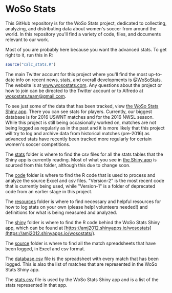 # WoSo Stats
This GitHub repository is for the WoSo Stats project, dedicated to collecting, analyzing, and distributing data about women's soccer from around the world. In this repository you'll find a variety of code, files, and documents relevant to our work.

Most of you are probably here because you want the advanced stats. To get right to it, run this in R:
``` r
source("calc_stats.R")
```

The main Twitter account for this project where you'll find the most up-to-date info on recent news, stats, and overall developments is [@WoSoStats](https://twitter.com/wosostats). The website is at www.wosostats.com. Any questions about the project or how to join can be directed to the Twitter account or to Alfredo at wosostats.team@gmail.com.

To see just some of the data that has been tracked, view [the WoSo Stats Shiny app](https://amj2012.shinyapps.io/wosostats/). There you can see stats for players. Currently, our biggest database is for 2016 USWNT matches and for the 2016 NWSL season. While this project is still being occasionally worked on, matches are not being logged as regularly as in the past and it is more likely that this project will try to log and archive data from historical matches (pre-2016) as advanced stats have recently been tracked more regularly for certain women's soccer competitions.

The [stats](https://github.com/amj2012/woso-stats/tree/master/stats) folder is where to find the csv files for all the stats tables that the Shiny app is currently reading. Most of what you see in [the Shiny app](https://amj2012.shinyapps.io/wosostats/) is sourced from this folder, although this due to change soon.

The [code](https://github.com/amj2012/woso-stats/tree/master/code) folder is where to find the R code that is used to process and analyze the source Excel and csv files. "Version-2" is the most recent code that is currently being used, while "Version-1" is a folder of deprecated code from an earlier stage in this project.

The [resources](https://github.com/amj2012/woso-stats/tree/master/resources) folder is where to find necessary and helpful resources for how to log stats on your own (please help! volunteers needed!) and definitions for what is being measured and analyzed.

The [shiny](https://github.com/amj2012/wosostats/tree/master/shiny/wosostats) folder is where to find the R code behind the WoSo Stats Shiny app, which can be found at [https://amj2012.shinyapps.io/wosostats](https://amj2012.shinyapps.io/wosostats/).

The [source](https://github.com/amj2012/woso-stats/tree/master/source) folder is where to find all the match spreadsheets that have been logged, in Excel and csv format.

The [database.csv](https://github.com/amj2012/wosostats/blob/master/database.csv) file is the spreadsheet with every match that has been logged. This is also the list of matches that are represented in the WoSo Stats Shiny app. 

The [stats.csv](https://github.com/amj2012/wosostats/blob/master/stats.csv) file is used by the WoSo Stats Shiny app and is a list of the stats represented in that app.
